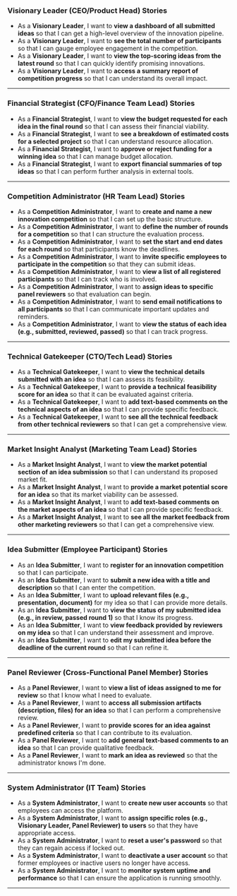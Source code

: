 ### Visionary Leader (CEO/Product Head) Stories

* As a **Visionary Leader**, I want to **view a dashboard of all submitted ideas** so that I can get a high-level overview of the innovation pipeline.
* As a **Visionary Leader**, I want to **see the total number of participants** so that I can gauge employee engagement in the competition.
* As a **Visionary Leader**, I want to **view the top-scoring ideas from the latest round** so that I can quickly identify promising innovations.
* As a **Visionary Leader**, I want to **access a summary report of competition progress** so that I can understand its overall impact.

---

### Financial Strategist (CFO/Finance Team Lead) Stories

* As a **Financial Strategist**, I want to **view the budget requested for each idea in the final round** so that I can assess their financial viability.
* As a **Financial Strategist**, I want to **see a breakdown of estimated costs for a selected project** so that I can understand resource allocation.
* As a **Financial Strategist**, I want to **approve or reject funding for a winning idea** so that I can manage budget allocation.
* As a **Financial Strategist**, I want to **export financial summaries of top ideas** so that I can perform further analysis in external tools.

---

### Competition Administrator (HR Team Lead) Stories

* As a **Competition Administrator**, I want to **create and name a new innovation competition** so that I can set up the basic structure.
* As a **Competition Administrator**, I want to **define the number of rounds for a competition** so that I can structure the evaluation process.
* As a **Competition Administrator**, I want to **set the start and end dates for each round** so that participants know the deadlines.
* As a **Competition Administrator**, I want to **invite specific employees to participate in the competition** so that they can submit ideas.
* As a **Competition Administrator**, I want to **view a list of all registered participants** so that I can track who is involved.
* As a **Competition Administrator**, I want to **assign ideas to specific panel reviewers** so that evaluation can begin.
* As a **Competition Administrator**, I want to **send email notifications to all participants** so that I can communicate important updates and reminders.
* As a **Competition Administrator**, I want to **view the status of each idea (e.g., submitted, reviewed, passed)** so that I can track progress.

---

### Technical Gatekeeper (CTO/Tech Lead) Stories

* As a **Technical Gatekeeper**, I want to **view the technical details submitted with an idea** so that I can assess its feasibility.
* As a **Technical Gatekeeper**, I want to **provide a technical feasibility score for an idea** so that it can be evaluated against criteria.
* As a **Technical Gatekeeper**, I want to **add text-based comments on the technical aspects of an idea** so that I can provide specific feedback.
* As a **Technical Gatekeeper**, I want to **see all the technical feedback from other technical reviewers** so that I can get a comprehensive view.

---

### Market Insight Analyst (Marketing Team Lead) Stories

* As a **Market Insight Analyst**, I want to **view the market potential section of an idea submission** so that I can understand its proposed market fit.
* As a **Market Insight Analyst**, I want to **provide a market potential score for an idea** so that its market viability can be assessed.
* As a **Market Insight Analyst**, I want to **add text-based comments on the market aspects of an idea** so that I can provide specific feedback.
* As a **Market Insight Analyst**, I want to **see all the market feedback from other marketing reviewers** so that I can get a comprehensive view.

---

### Idea Submitter (Employee Participant) Stories

* As an **Idea Submitter**, I want to **register for an innovation competition** so that I can participate.
* As an **Idea Submitter**, I want to **submit a new idea with a title and description** so that I can enter the competition.
* As an **Idea Submitter**, I want to **upload relevant files (e.g., presentation, document)** for my idea so that I can provide more details.
* As an **Idea Submitter**, I want to **view the status of my submitted idea (e.g., in review, passed round 1)** so that I know its progress.
* As an **Idea Submitter**, I want to **view feedback provided by reviewers on my idea** so that I can understand their assessment and improve.
* As an **Idea Submitter**, I want to **edit my submitted idea before the deadline of the current round** so that I can refine it.

---

### Panel Reviewer (Cross-Functional Panel Member) Stories

* As a **Panel Reviewer**, I want to **view a list of ideas assigned to me for review** so that I know what I need to evaluate.
* As a **Panel Reviewer**, I want to **access all submission artifacts (description, files) for an idea** so that I can perform a comprehensive review.
* As a **Panel Reviewer**, I want to **provide scores for an idea against predefined criteria** so that I can contribute to its evaluation.
* As a **Panel Reviewer**, I want to **add general text-based comments to an idea** so that I can provide qualitative feedback.
* As a **Panel Reviewer**, I want to **mark an idea as reviewed** so that the administrator knows I'm done.

---

### System Administrator (IT Team) Stories

* As a **System Administrator**, I want to **create new user accounts** so that employees can access the platform.
* As a **System Administrator**, I want to **assign specific roles (e.g., Visionary Leader, Panel Reviewer) to users** so that they have appropriate access.
* As a **System Administrator**, I want to **reset a user's password** so that they can regain access if locked out.
* As a **System Administrator**, I want to **deactivate a user account** so that former employees or inactive users no longer have access.
* As a **System Administrator**, I want to **monitor system uptime and performance** so that I can ensure the application is running smoothly.

---

